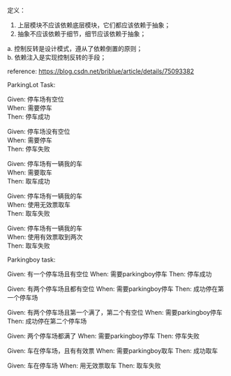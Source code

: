 定义：
1. 上层模块不应该依赖底层模块，它们都应该依赖于抽象；
2. 抽象不应该依赖于细节，细节应该依赖于抽象；

a. 控制反转是设计模式，遵从了依赖倒置的原则；  
b. 依赖注入是实现控制反转的手段；

reference:
https://blog.csdn.net/briblue/article/details/75093382

ParkingLot Task:

Given: 停车场有空位  
When: 需要停车  
Then: 停车成功  

Given: 停车场没有空位  
When: 需要停车  
Then: 停车失败  

Given: 停车场有一辆我的车  
When: 需要取车  
Then: 取车成功  

Given: 停车场有一辆我的车  
When: 使用无效票取车  
Then: 取车失败  

Given: 停车场有一辆我的车  
When: 使用有效票取到两次  
Then: 取车失败  

Parkingboy task:

Given: 有一个停车场且有空位
When: 需要parkingboy停车
Then: 停车成功

Given: 有两个停车场且都有空位
When: 需要parkingboy停车
Then: 成功停在第一个停车场

Given: 有两个停车场且第一个满了，第二个有空位
When: 需要parkingboy停车
Then: 成功停在第二个停车场

Given: 两个停车场都满了
When: 需要parkingboy停车
Then: 停车失败

Given: 车在停车场，且有有效票
When: 需要parkingboy取车
Then: 成功取车

Given: 车在停车场
When: 用无效票取车
Then: 取车失败
